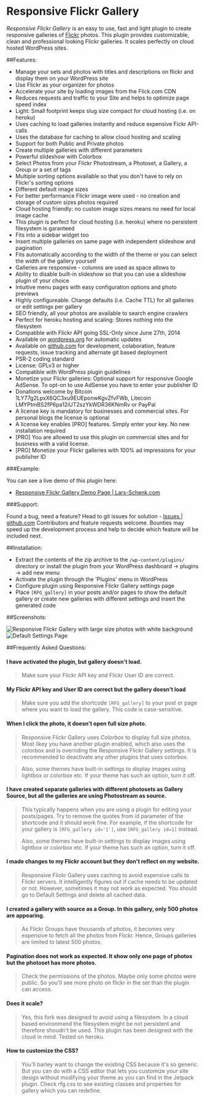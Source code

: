 # Responsive Flickr Gallery #

_Responsive Flickr Gallery_ is an easy to use, fast and light plugin to create responsive galleries of [Flickr](http://www.flickr.com/) photos. This plugin provides customizable, clean and professional looking Flickr galleries. It scales perfectly on cloud hosted WordPress sites.

##Features:

* Manage your sets and photos with titles and descriptions on flickr and display them on your WordPress site
* Use Flickr as your organizer for photos
* Accelerate your site by loading images from the Flick.com CDN
* Reduces requests and traffic to your Site and helps to optimize page speed index
* Light: Small footprint keeps slug size compact for cloud hosting (i.e. on heroku)
* Uses caching to load galleries instantly and reduce expensive Fickr API-calls 
* Uses the database for caching to allow cloud hosting and scaling
* Support for both Public and Private photos
* Create multiple galleries with different parameters
* Powerful slideshow with Colorbox
* Select Photos from your Flickr Photostream, a Photoset, a Gallery, a Group or a set of tags
* Multiple sorting options available so that you don't have to rely on Flickr's sorting options
* Different default image sizes
* For better performance Flickr image were used - no creation and storage of custom sizes photos required
* Cloud hosting friendly: no custom image sizes means no need for local image cache
* This plugin is perfect for cloud hosting (i.e. heroku) where no persistent filesystem is garanteed 
* Fits into a sidebar widget too
* Insert multiple galleries on same page with independent slideshow and pagination
* Fits automatically according to the width of the theme or you can select the width of the gallery yourself
* Galleries are responsive - columns are used as space allows to
* Ability to disable built-in slideshow so that you can use a slideshow plugin of your choice
* Intuitive menu pages with easy configuration options and photo previews
* Highly configureable. Change defaults (i.e. Cache TTL) for all galleries or edit settings per gallery
* SEO friendly, all your photos are available to search engine crawlers
* Perfect for heroku hosting and scaling: Stores nothing into the filesystem
* Compatible with Flickr API going SSL-Only since June 27th, 2014
* Available on [wordpress.org](http://wordpress.org/plugins/responsive-flickr-gallery/) for automatic updates
* Available on [github.com](https://github.com/schenk/responsive-flickr-gallery/) for development, colaboration, feature requests, issue tracking and alternate git based deployment
* PSR-2 coding standard
* License: GPLv3 or higher
* Compatible with WordPress plugin guidelines
* Monetize your Flickr galleries: Optional support for responsive Google AdSense. To opt-on to use AdSense you have to enter your publisher ID
* Donations welcome by Bitcoin 1LY77g2LpxX6QC3xu9EUEponwKgvZfvFWb, Litecoin LMYPtmBS2fP6pa12iUT2szYkWDR36KNmRv or PayPal
* A license key is mandatory for businesses and commercial sites. For personal blogs the license is optional
* A license key enables [PRO] features. Simply enter your key. No new installation required
* [PRO] You are allowed to use this plugin on commercial sites and for business with a valid license.
* [PRO] Monetize your Flickr galleries with 100% ad impressions for your publisher ID

###Example:

You can see a live demo of this plugin here:

* [Responsive Flickr Gallery Demo Page | Lars-Schenk.com](http://www.lars-schenk.com/responsive-flickr-gallery)

###Support:

Found a bug, need a feature?
Head to git issues for solution - [Issues | github.com](https://github.com/schenk/responsive-flickr-gallery/issues)
Contributors and feature requests welcome. Bounties may speed up the development process and help to decide which feature will be included next.

##Installation:

- Extract the contents of the zip archive to the `/wp-content/plugins/` directory or install the plugin from your WordPress dashboard -> plugins -> add new menu
- Activate the plugin through the 'Plugins' menu in WordPress
- Configure plugin using Responsive Flickr Gallery settings page
- Place `[RFG_gallery]` in your posts and/or pages to show the default gallery or create new galleries with different settings and insert the generated code

##Screenshots:

![Responsive Flickr Gallery with large size photos with white background](https://dl.dropboxusercontent.com/u/4421587/responsive-flickr-gallery-demo-screenshot-wordpress.jpg "Responsive Flickr Gallery with large size photos with white background")
![Default Settings Page](https://dl.dropboxusercontent.com/u/4421587/responsive-flickr-gallery-admin-screenshot-wordpress.jpg "Default Settings Page")

##Frequently Asked Questions:

#### I have activated the plugin, but gallery doesn't load. ####

> Make sure your Flickr API key and Flickr User ID are correct.

#### My Flickr API key and User ID are correct but the gallery doesn't load ####

> Make sure you add the shortcode `[RFG_gallery]` to your post or page where you want to load the gallery.  This code is case-sensitive.

#### When I click the photo, it doesn't open full size photo. ####

> Responsive Flickr Gallery uses *Colorbox* to display full size photos.  Most likey you have another plugin enabled, which also uses the colorbox and is overriding the Responsive Flickr Gallery settings.  It is recommended to deactivate any other plugins that uses colorbox.

> Also, some themes have built-in settings to display images using lightbox or colorbox etc.  If your theme has such an option, turn it off.

#### I have created separate galleries with different photosets as Gallery Source, but all the galleries are using Photostream as source. ####

> This typically happens when you are using a plugin for editing your posts/pages. Try to remove the quotes from id parameter of the shortcode and it should work fine. For example, if the shortcode for your gallery is `[RFG_gallery id='1']`, use `[RFG_gallery id=1]` instead.

> Also, some themes have built-in settings to display images using lightbox or colorbox etc. If your theme has such an option, turn it off.

#### I made changes to my Flickr account but they don't reflect on my website. ####

> Responsive Flickr Gallery uses caching to avoid expensive calls to Flickr servers.  It intelligently figures out if cache needs to be updated or not.  However, sometimes it may not work as expected.  You should go to Default Settings and delete all cached data.

#### I created a gallery with source as a Group.  In this gallery, only 500 photos are appearing. ####

> As Flickr Groups have thousands of photos, it becomes very expensive to fetch all the photos from Flickr.  Hence, Groups galleries are limited to latest 500 photos.

#### Pagination does not work as expected. It show only one page of photos but the photoset has more photos. ####

> Check the permissions of the photos. Maybe only some photos were public. So you'll see more photo on flickr in the set than the plugin can access.

#### Does it scale? ####

> Yes, this fork was designed to avoid using a filesystem. In a cloud based environmend the filesystem might be not persistent and therefore shoudn't be used. This plugin has been designed with the cloud in mind. Tested on heroku.

#### How to customize the CSS? ####

> You'll barley want to change the existing CSS because it's so generic. But you can do with a CSS editor that lets you customize your site design without modifying your theme as you can find in the Jetpack plugin. Check rfg.css to see existing classes and properties for gallery which you can redefine. 

